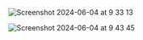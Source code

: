 
![Screenshot 2024-06-04 at 9 33 13](https://github.com/jlpt-server-storage/jlpt-server-storage/assets/171629885/8cc88d2d-c60a-4a7d-aeb4-951fd06ac09d)

![Screenshot 2024-06-04 at 9 43 45](https://github.com/jlpt-server-storage/jlpt-server-storage/assets/171629885/60d869ee-70c3-459d-a368-ce8d68cd34c4)
